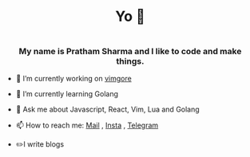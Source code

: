 <h1 align="center">
  <br>
  Yo 🤘
  <br>
</h1>

<h3 align="center">
  <br>
    My name is Pratham Sharma and I like to code and make things. 
  <br>
</h3>


- 🔭 I’m currently working on [vimgore](https://github.com/ps173/vimgore)
- 🌱 I’m currently learning Golang 
- 💬 Ask me about Javascript, React, Vim, Lua and Golang
- 📫 How to reach me: [Mail](mailto:prathamsharma173@gmail.com) , [Insta](https://www.instagram.com/unparalleled173/) , [Telegram](https://t.me/Spirit_ps17)

- ✏️I write blogs 
